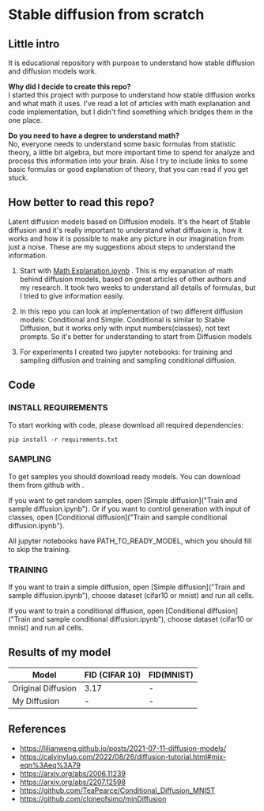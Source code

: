 # Stable diffusion from scratch

## Little intro

It is educational repository with purpose to understand how stable diffusion and diffusion models work.

**Why did I decide to create this repo?**<br/>
I started this project with purpose to understand how stable diffusion works and what math it uses. I've read a lot of articles with math explanation and code implementation, but I didn't find something which bridges them in the one place.

**Do you need to have a degree to understand math?**<br/>
No, everyone needs to understand some basic formulas from statistic theory, a little bit algebra, but more important time to spend for analyze and process this information into your brain. Also I try to include links to some basic formulas or good explanation of theory, that you can read if you get stuck.

## How better to read this repo?

Latent diffusion models based on Diffusion models. It's the heart of Stable diffusion and it's really important to understand what diffusion is, how it works and how it is possible to make any picture in our imagination from just a noise. These are my suggestions about steps to understand the information.

1. Start with [Math Explanation.ipynb](https://github.com/juraam/stable-diffusion-from-scratch/blob/main/Math%20Explanation.ipynb) . This is my expanation of math behind diffusion models, based on great articles of other authors and my research. It took two weeks to understand all details of formulas, but I tried to give information easily.

2. In this repo you can look at implementation of two different diffusion models: Conditional and Simple. Conditional is similar to Stable Diffusion, but it works only with input numbers(classes), not text prompts. So it's better for understanding to start from Diffusion models

3. For experiments I created two jupyter notebooks: for training and sampling diffusion and training and sampling conditional diffusion.

## Code

### INSTALL REQUIREMENTS

To start working with code, please download all required dependencies:

```shell
pip install -r requirements.txt
```

### SAMPLING

To get samples you should download ready models. You can download them from github with .

If you want to get random samples, open [Simple diffusion]("Train and sample diffusion.ipynb"). Or if you want to control generation with input of classes, open [Conditional diffusion]("Train and sample conditional diffusion.ipynb").

All jupyter notebooks have PATH_TO_READY_MODEL, which you should fill to skip the training.

### TRAINING

If you want to train a simple diffusion, open [Simple diffusion]("Train and sample diffusion.ipynb"), choose dataset (cifar10 or mnist) and run all cells.

If you want to train a conditional diffusion, open [Conditional diffusion]("Train and sample conditional diffusion.ipynb"), choose dataset (cifar10 or mnist) and run all cells.

## Results of my model

| Model              | FID (CIFAR 10) | FID(MNIST) |
| ------------------ | ------------- | ----------  |
| Original Diffusion | 3.17          | -           |
| My Diffusion       | -             | -           |

## References

* https://lilianweng.github.io/posts/2021-07-11-diffusion-models/
* https://calvinyluo.com/2022/08/26/diffusion-tutorial.html#mjx-eqn%3Aeq%3A79
* https://arxiv.org/abs/2006.11239
* https://arxiv.org/abs/2207.12598
* https://github.com/TeaPearce/Conditional_Diffusion_MNIST
* https://github.com/cloneofsimo/minDiffusion